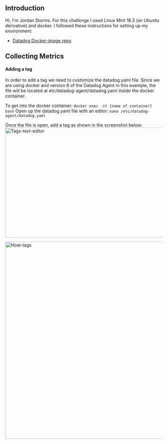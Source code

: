 ## Introduction
Hi, I'm Jordan Storms. For this challenge I used Linux Mint 18.3 (an Ubuntu derivative) and docker. I followed these instructions for setting up my environment: 
* [Datadog Docker-image repo](https://hub.docker.com/r/datadog/docker-dd-agent/)


## Collecting Metrics

#### Adding a tag
In order to add a tag we need to customize the datadog.yaml file. Since we are using docker and version 6 of the Datadog Agent in this example, the file will be located at etc/datadog-agent/datadog.yaml inside the docker container.

To get into the docker container:
```docker exec -it [name of container] bash```
Open up the datadog.yaml file with an editor:
```nano /etc/datadog-agent/datadog.yaml```

Once the file is open, add a tag as shown in the screenshot below:
<a href="https://www.flickr.com/photos/158412660@N04/40499437960/in/dateposted/" title="Tags-text-editor"><img src="https://farm1.staticflickr.com/970/40499437960_2a79383464_z.jpg" width="640" height="351" alt="Tags-text-editor"></a>

<a href="https://www.flickr.com/photos/158412660@N04/28432878508/in/dateposted/" title="Host-tags"><img src="https://farm1.staticflickr.com/959/28432878508_76a0058106_z.jpg" width="640" height="631" alt="Host-tags"></a>
